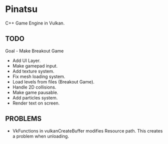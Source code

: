 # Pinatsu

C++ Game Engine in Vulkan.

## TODO
 Goal - Make Breakout Game
* Add UI Layer.
* Make gamepad input.
* Add texture system.
* Fix mesh loading system.
* Load levels from files (Breakout Game).
* Handle 2D collisions.
* Make game pausable.
* Add particles system.
* Render text on screen.

## PROBLEMS
* VkFunctions in vulkanCreateBuffer modifies Resource path. This creates a problem when unloading.
